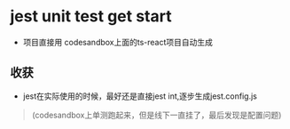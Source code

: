 # jest unit test get start
- 项目直接用 codesandbox上面的ts-react项目自动生成



## 收获
- jest在实际使用的时候，最好还是直接jest int,逐步生成jest.config.js
> (codesandbox上单测跑起来，但是线下一直挂了，最后发现是配置问题)
